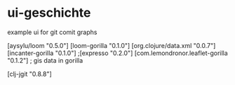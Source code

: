 # ui-geschichte


example ui for git comit graphs


 [aysylu/loom "0.5.0"]
   [loom-gorilla "0.1.0"]
   [org.clojure/data.xml "0.0.7"]
   [incanter-gorilla "0.1.0"]
                 ;[expresso "0.2.0"]
   [com.lemondronor.leaflet-gorilla "0.1.2"] ; gis data in gorilla
   
   [clj-jgit "0.8.8"]